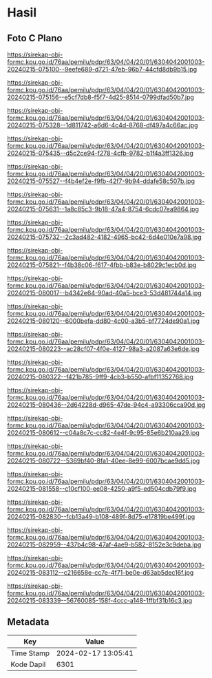 # Hasil

## Foto C Plano

https://sirekap-obj-formc.kpu.go.id/76aa/pemilu/pdpr/63/04/04/20/01/6304042001003-20240215-075100--9eefe689-d721-47eb-96b7-44cfd8db9b15.jpg

https://sirekap-obj-formc.kpu.go.id/76aa/pemilu/pdpr/63/04/04/20/01/6304042001003-20240215-075156--e5cf7db8-f5f7-4d25-8514-0799dfad50b7.jpg

https://sirekap-obj-formc.kpu.go.id/76aa/pemilu/pdpr/63/04/04/20/01/6304042001003-20240215-075328--1d811742-a6d6-4c4d-8768-df497a4c66ac.jpg

https://sirekap-obj-formc.kpu.go.id/76aa/pemilu/pdpr/63/04/04/20/01/6304042001003-20240215-075435--d5c2ce94-f278-4cfb-9782-b1f4a3ff1326.jpg

https://sirekap-obj-formc.kpu.go.id/76aa/pemilu/pdpr/63/04/04/20/01/6304042001003-20240215-075527--f4b4ef2e-f9fb-42f7-9b94-ddafe58c507b.jpg

https://sirekap-obj-formc.kpu.go.id/76aa/pemilu/pdpr/63/04/04/20/01/6304042001003-20240215-075631--1a8c85c3-9b18-47a4-8754-6cdc07ea9864.jpg

https://sirekap-obj-formc.kpu.go.id/76aa/pemilu/pdpr/63/04/04/20/01/6304042001003-20240215-075732--2c3ad482-4182-4965-bc42-6d4e010e7a98.jpg

https://sirekap-obj-formc.kpu.go.id/76aa/pemilu/pdpr/63/04/04/20/01/6304042001003-20240215-075821--f4b38c06-f617-4fbb-b83e-b8029c1ecb0d.jpg

https://sirekap-obj-formc.kpu.go.id/76aa/pemilu/pdpr/63/04/04/20/01/6304042001003-20240215-080017--b4342e64-90ad-40a5-bce3-53d481744a14.jpg

https://sirekap-obj-formc.kpu.go.id/76aa/pemilu/pdpr/63/04/04/20/01/6304042001003-20240215-080120--6000befa-dd80-4c00-a3b5-bf7724de90a1.jpg

https://sirekap-obj-formc.kpu.go.id/76aa/pemilu/pdpr/63/04/04/20/01/6304042001003-20240215-080223--ac28cf07-4f0e-4127-98a3-a2087a63e6de.jpg

https://sirekap-obj-formc.kpu.go.id/76aa/pemilu/pdpr/63/04/04/20/01/6304042001003-20240215-080322--f421b785-9ff9-4cb3-b550-afbf11352768.jpg

https://sirekap-obj-formc.kpu.go.id/76aa/pemilu/pdpr/63/04/04/20/01/6304042001003-20240215-080436--2d64228d-d965-47de-94c4-a93306cca90d.jpg

https://sirekap-obj-formc.kpu.go.id/76aa/pemilu/pdpr/63/04/04/20/01/6304042001003-20240215-080612--c04a8c7c-cc82-4e4f-9c95-85e6b210aa29.jpg

https://sirekap-obj-formc.kpu.go.id/76aa/pemilu/pdpr/63/04/04/20/01/6304042001003-20240215-080722--5369bf40-8fa1-40ee-8e99-6007bcae9dd5.jpg

https://sirekap-obj-formc.kpu.go.id/76aa/pemilu/pdpr/63/04/04/20/01/6304042001003-20240215-081558--c10cf100-ee08-4250-a9f5-ed504cdb79f9.jpg

https://sirekap-obj-formc.kpu.go.id/76aa/pemilu/pdpr/63/04/04/20/01/6304042001003-20240215-082830--fcb13a49-b108-489f-8d75-e17819be499f.jpg

https://sirekap-obj-formc.kpu.go.id/76aa/pemilu/pdpr/63/04/04/20/01/6304042001003-20240215-082959--437b4c98-47af-4ae9-b582-8152e3c9deba.jpg

https://sirekap-obj-formc.kpu.go.id/76aa/pemilu/pdpr/63/04/04/20/01/6304042001003-20240215-083112--c216658e-cc7e-4f71-be0e-d63ab5dec16f.jpg

https://sirekap-obj-formc.kpu.go.id/76aa/pemilu/pdpr/63/04/04/20/01/6304042001003-20240215-083339--56760085-158f-4ccc-a148-1ffbf31b16c3.jpg


## Metadata

| Key        | Value               |
| ---------- | ------------------- |
| Time Stamp | 2024-02-17 13:05:41 |
| Kode Dapil | 6301                |



